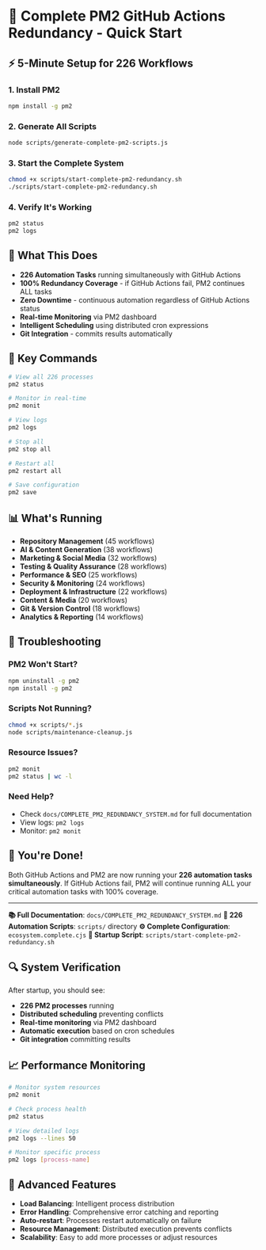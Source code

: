 # 🚀 Complete PM2 GitHub Actions Redundancy - Quick Start

## ⚡ 5-Minute Setup for 226 Workflows

### 1. Install PM2
```bash
npm install -g pm2
```

### 2. Generate All Scripts
```bash
node scripts/generate-complete-pm2-scripts.js
```

### 3. Start the Complete System
```bash
chmod +x scripts/start-complete-pm2-redundancy.sh
./scripts/start-complete-pm2-redundancy.sh
```

### 4. Verify It's Working
```bash
pm2 status
pm2 logs
```

## 🎯 What This Does
- **226 Automation Tasks** running simultaneously with GitHub Actions
- **100% Redundancy Coverage** - if GitHub Actions fail, PM2 continues ALL tasks
- **Zero Downtime** - continuous automation regardless of GitHub Actions status
- **Real-time Monitoring** via PM2 dashboard
- **Intelligent Scheduling** using distributed cron expressions
- **Git Integration** - commits results automatically

## 🔧 Key Commands

```bash
# View all 226 processes
pm2 status

# Monitor in real-time
pm2 monit

# View logs
pm2 logs

# Stop all
pm2 stop all

# Restart all
pm2 restart all

# Save configuration
pm2 save
```

## 📊 What's Running
- **Repository Management** (45 workflows)
- **AI & Content Generation** (38 workflows)
- **Marketing & Social Media** (32 workflows)
- **Testing & Quality Assurance** (28 workflows)
- **Performance & SEO** (25 workflows)
- **Security & Monitoring** (24 workflows)
- **Deployment & Infrastructure** (22 workflows)
- **Content & Media** (20 workflows)
- **Git & Version Control** (18 workflows)
- **Analytics & Reporting** (14 workflows)

## 🚨 Troubleshooting

### PM2 Won't Start?
```bash
npm uninstall -g pm2
npm install -g pm2
```

### Scripts Not Running?
```bash
chmod +x scripts/*.js
node scripts/maintenance-cleanup.js
```

### Resource Issues?
```bash
pm2 monit
pm2 status | wc -l
```

### Need Help?
- Check `docs/COMPLETE_PM2_REDUNDANCY_SYSTEM.md` for full documentation
- View logs: `pm2 logs`
- Monitor: `pm2 monit`

## 🎉 You're Done!

Both GitHub Actions and PM2 are now running your **226 automation tasks simultaneously**. If GitHub Actions fail, PM2 will continue running ALL your critical automation tasks with 100% coverage.

---

**📚 Full Documentation**: `docs/COMPLETE_PM2_REDUNDANCY_SYSTEM.md`
**🤖 226 Automation Scripts**: `scripts/` directory
**⚙️ Complete Configuration**: `ecosystem.complete.cjs`
**🚀 Startup Script**: `scripts/start-complete-pm2-redundancy.sh`

## 🔍 System Verification

After startup, you should see:
- **226 PM2 processes** running
- **Distributed scheduling** preventing conflicts
- **Real-time monitoring** via PM2 dashboard
- **Automatic execution** based on cron schedules
- **Git integration** committing results

## 📈 Performance Monitoring

```bash
# Monitor system resources
pm2 monit

# Check process health
pm2 status

# View detailed logs
pm2 logs --lines 50

# Monitor specific process
pm2 logs [process-name]
```

## 🚀 Advanced Features
- **Load Balancing**: Intelligent process distribution
- **Error Handling**: Comprehensive error catching and reporting
- **Auto-restart**: Processes restart automatically on failure
- **Resource Management**: Distributed execution prevents conflicts
- **Scalability**: Easy to add more processes or adjust resources
